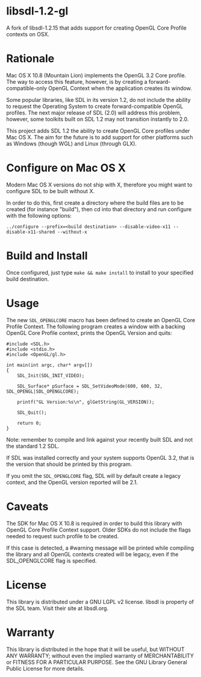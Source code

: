 libsdl-1.2-gl
=============

A fork of libsdl-1.2.15 that adds support for creating OpenGL Core Profile contexts on OSX.

Rationale
=========

Mac OS X 10.8 (Mountain Lion) implements the OpenGL 3.2 Core profile. The way to access this feature, however, is by creating a forward-compatible-only OpenGL Context when the application creates its window.

Some popular libraries, like SDL in its version 1.2, do not include the ability to request the Operating System to create forward-compatible OpenGL profiles. The next major release of SDL (2.0) will address this problem, however, some toolkits built on SDL 1.2 may not transition instantly to 2.0.

This project adds SDL 1.2 the ability to create OpenGL Core profiles under Mac OS X. The aim for the future is to add support for other platforms such as Windows (though WGL) and Linux (through GLX).

Configure on Mac OS X
=====================

Modern Mac OS X versions do not ship with X, therefore you might want to configure SDL to be built without X.

In order to do this, first create a directory where the build files are to be created (for instance "build"), then cd into that directory and run configure with the following options:

```
../configure --prefix=<build destination> --disable-video-x11 --disable-x11-shared --without-x
```

Build and Install
=================

Once configured, just type ```make && make install``` to install to your specified build destination.

Usage
=====

The new ```SDL_OPENGLCORE``` macro has been defined to create an OpenGL Core Profile Context. The following program creates a window with a backing OpenGL Core Profile context, prints the OpenGL Version and quits:

```
#include <SDL.h>
#include <stdio.h>
#include <OpenGL/gl.h>

int main(int argc, char* argv[])
{
	SDL_Init(SDL_INIT_VIDEO);

	SDL_Surface* pSurface = SDL_SetVideoMode(600, 600, 32, SDL_OPENGL|SDL_OPENGLCORE);

	printf("GL Version:%s\n", glGetString(GL_VERSION));

	SDL_Quit();

	return 0;
}
```
Note: remember to compile and link against your recently built SDL and not the standard 1.2 SDL.

If SDL was installed correctly and your system supports OpenGL 3.2, that is the version that should be printed by this program.

If you omit the ```SDL_OPENGLCORE``` flag, SDL will by default create a legacy context, and the OpenGL version reported will be 2.1.

Caveats
=======

The SDK for Mac OS X 10.8 is required in order to build this library with OpenGL Core Profile Context support. Older SDKs do not include the flags needed to request such profile to be created.

If this case is detected, a #warning message will be printed while compiling the library and all OpenGL contexts created will be legacy, even if the SDL_OPENGLCORE flag is specified.

License
=======

This library is distributed under a GNU LGPL v2 license. libsdl is property of the SDL team. Visit their site at libsdl.org.

Warranty
========

This library is distributed in the hope that it will be useful, but WITHOUT ANY WARRANTY; without even the implied warranty of MERCHANTABILITY or FITNESS FOR A PARTICULAR PURPOSE.  See the GNU Library General Public License for more details.

